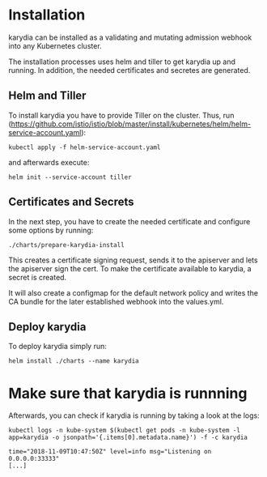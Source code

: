 # Installation
karydia can be installed as a validating and mutating admission webhook into any Kubernetes cluster.

The installation processes uses helm and tiller to get karydia up and running. In addition, the needed certificates and secretes are generated.

## Helm and Tiller
To install karydia you have to provide Tiller on the cluster. Thus, run (https://github.com/istio/istio/blob/master/install/kubernetes/helm/helm-service-account.yaml):
```
kubectl apply -f helm-service-account.yaml
```
and afterwards execute:
```
helm init --service-account tiller
```

## Certificates and Secrets
In the next step, you have to create the needed certificate and configure some options by running:
```
./charts/prepare-karydia-install
```
This creates a certificate signing request, sends it to the apiserver and lets the apiserver sign the cert. To make the certificate available to karydia, a secret is created.

It will also create a configmap for the default network policy and writes the CA bundle for the later established webhook into the values.yml.

## Deploy karydia
To deploy karydia simply run:
```
helm install ./charts --name karydia
```

# Make sure that karydia is runnning
Afterwards, you can check if karydia is running by taking a look at the logs:
```
kubectl logs -n kube-system $(kubectl get pods -n kube-system -l app=karydia -o jsonpath='{.items[0].metadata.name}') -f -c karydia

time="2018-11-09T10:47:50Z" level=info msg="Listening on 0.0.0.0:33333"
[...]
```
